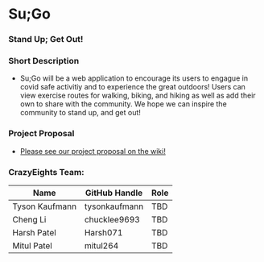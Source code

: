 # Su;Go
### Stand Up; Get Out!

### Short Description
- Su;Go will be a web application to encourage its users to engague in covid safe activitiy and to experience the great outdoors! Users can view exercise routes for walking, biking, and hiking as well as add their own to share with the community. We hope we can inspire the community to stand up, and get out!

### Project Proposal
- [Please see our project proposal on the wiki!](https://github.com/tysonkaufmann/su-go/wiki/Project-Proposal)

### CrazyEights Team:
| Name | GitHub Handle | Role
| --- | --- | --- |
| Tyson Kaufmann | tysonkaufmann | TBD
| Cheng Li | chucklee9693 | TBD
| Harsh Patel | Harsh071 | TBD
| Mitul Patel | mitul264 | TBD

